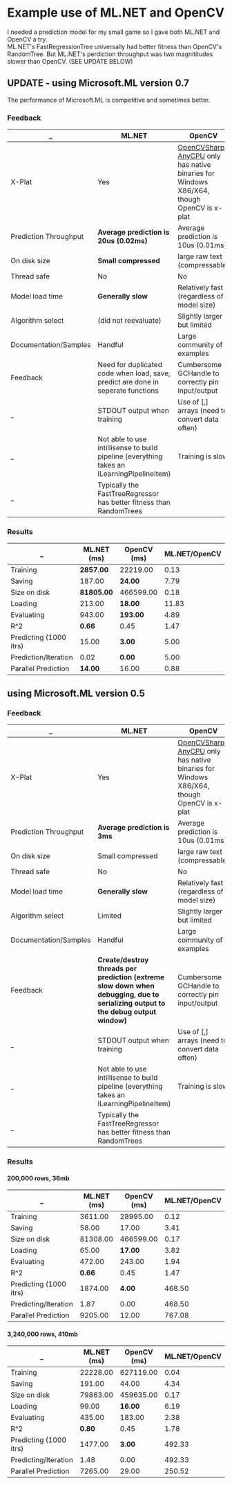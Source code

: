 # Example use of ML.NET and OpenCV

I needed a prediction model for my small game so I gave both ML.NET and OpenCV a try.  
ML.NET's FastRegressionTree universally had better fitness than OpenCV's RandomTree.  But ML.NET's perdiction throughput was two magnititudes slower than OpenCV. (SEE UPDATE BELOW)

## UPDATE - using Microsoft.ML version 0.7
The performance of Microsoft.ML is competitive and sometimes better.

### Feedback

_ |ML.NET | OpenCV
-----|-------|-------
X-Plat| Yes | [OpenCVSharp-AnyCPU](https://www.nuget.org/packages/OpenCvSharp3-AnyCPU/) only has native binaries for Windows X86/X64, though OpenCV is x-plat
Prediction Throughput | **Average prediction is 20us (0.02ms)** | Average prediction is 10us (0.01ms)
On disk size | **Small compressed** | large raw text (compressable)
Thread safe | No | No
Model load time | **Generally slow** | Relatively fast (regardless of model size)
Algorithm select | (did not reevaluate) | Slightly larger but limited
Documentation/Samples | Handful | Large community of examples
Feedback | Need for duplicated code when load, save, predict are done in seperate functions | Cumbersome GCHandle to correctly pin input/output
_ | STDOUT output when training | Use of [,] arrays (need to convert data often)
_ | Not able to use intillisense to build pipeline (everything takes an ILearningPipelineItem) | Training is slow
_ | Typically the FastTreeRegressor has better fitness than RandomTrees | 


### Results
_       | ML.NET (ms)   | OpenCV (ms)   | ML.NET/OpenCV
--------|---------------|---------------|-----------
Training   |    **2857.00**    |   22219.00    |       0.13
Saving    |     187.00    |      **24.00**    |       7.79
Size on disk    |   **81805.00**    |  466599.00    |       0.18
Loading    |     213.00    |      **18.00**    |      11.83
Evaluating    |     943.00    |     **193.00**    |       4.89
R^2     |       **0.66**    |       0.45    |       1.47
Predicting (1000 itrs)    |      15.00    |       **3.00**    |       5.00
Prediction/Iteration |       0.02    |       **0.00**    |       5.00
Parallel Prediction  |      **14.00**    |      16.00    |       0.88

## using Microsoft.ML version 0.5

### Feedback

_ |ML.NET | OpenCV
-----|-------|-------
X-Plat| Yes | [OpenCVSharp-AnyCPU](https://www.nuget.org/packages/OpenCvSharp3-AnyCPU/) only has native binaries for Windows X86/X64, though OpenCV is x-plat
Prediction Throughput | **Average prediction is 3ms** | Average prediction is 10us (0.01ms)
On disk size | Small compressed | large raw text (compressable)
Thread safe | No | No
Model load time | **Generally slow** | Relatively fast (regardless of model size)
Algorithm select | Limited | Slightly larger but limited
Documentation/Samples | Handful | Large community of examples
Feedback | **Create/destroy threads per prediction (extreme slow down when debugging, due to serializing output to the debug output window)** | Cumbersome GCHandle to correctly pin input/output
_ | STDOUT output when training | Use of [,] arrays (need to convert data often)
_ | Not able to use intillisense to build pipeline (everything takes an ILearningPipelineItem) | Training is slow
_ | Typically the FastTreeRegressor has better fitness than RandomTrees | 

### Results

#### 200,000 rows, 36mb
_       | ML.NET (ms)   | OpenCV (ms)   | ML.NET/OpenCV
--------|---------------|---------------|-----------
Training   |    3611.00    |   28995.00    |       0.12
Saving    |      58.00    |      17.00    |       3.41
Size on disk    |    81308.00    |  466599.00    |       0.17
Loading    |      65.00    |      **17.00**    |       3.82
Evaluating    |     472.00    |     243.00    |       1.94
R^2     |        **0.66**    |       0.45    |       1.47
Predicting (1000 itrs)    |    1874.00    |       **4.00**    |     468.50
Predicting/Iteration |       1.87    |       0.00    |     468.50
Parallel Prediction  |   9205.00    |      12.00    |     767.08

#### 3,240,000 rows, 410mb
_       | ML.NET (ms)   | OpenCV (ms)   | ML.NET/OpenCV
--------|---------------|---------------|-----------
Training   |    22228.00    |  627119.00    |       0.04
Saving    |      191.00    |      44.00    |       4.34
Size on disk    |    79863.00    |  459635.00    |       0.17
Loading    |      99.00    |      **16.00**    |       6.19
Evaluating    |     435.00    |     183.00    |       2.38
R^2     |        **0.80**    |       0.45    |       1.78
Predicting (1000 itrs)    |    1477.00    |       **3.00**    |     492.33
Predicting/Iteration |       1.48    |       0.00    |     492.33
Parallel Prediction  |   7265.00    |      29.00    |     250.52

